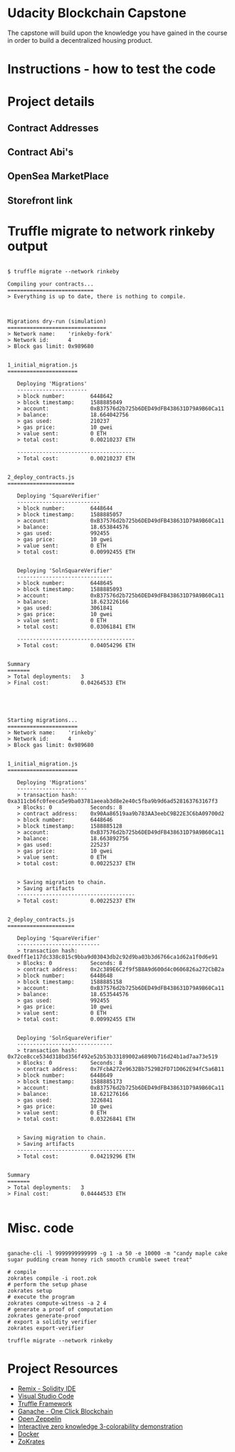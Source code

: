 # Udacity Blockchain Capstone

The capstone will build upon the knowledge you have gained in the course in order to build a decentralized housing product. 

# Instructions - how to test the code

# Project details

## Contract Addresses

## Contract Abi's 

## OpenSea MarketPlace 

## Storefront link


# Truffle migrate to network rinkeby output

```

$ truffle migrate --network rinkeby

Compiling your contracts...
===========================
> Everything is up to date, there is nothing to compile.



Migrations dry-run (simulation)
===============================
> Network name:    'rinkeby-fork'
> Network id:      4
> Block gas limit: 0x989680


1_initial_migration.js
======================

   Deploying 'Migrations'
   ----------------------
   > block number:        6448642
   > block timestamp:     1588885049
   > account:             0xB37576d2b725b6DED49dFB438631D79A9B60Ca11
   > balance:             18.664042756
   > gas used:            210237
   > gas price:           10 gwei
   > value sent:          0 ETH
   > total cost:          0.00210237 ETH

   -------------------------------------
   > Total cost:          0.00210237 ETH


2_deploy_contracts.js
=====================

   Deploying 'SquareVerifier'
   --------------------------
   > block number:        6448644
   > block timestamp:     1588885057
   > account:             0xB37576d2b725b6DED49dFB438631D79A9B60Ca11
   > balance:             18.653844576
   > gas used:            992455
   > gas price:           10 gwei
   > value sent:          0 ETH
   > total cost:          0.00992455 ETH


   Deploying 'SolnSquareVerifier'
   ------------------------------
   > block number:        6448645
   > block timestamp:     1588885093
   > account:             0xB37576d2b725b6DED49dFB438631D79A9B60Ca11
   > balance:             18.623226166
   > gas used:            3061841
   > gas price:           10 gwei
   > value sent:          0 ETH
   > total cost:          0.03061841 ETH

   -------------------------------------
   > Total cost:          0.04054296 ETH


Summary
=======
> Total deployments:   3
> Final cost:          0.04264533 ETH





Starting migrations...
======================
> Network name:    'rinkeby'
> Network id:      4
> Block gas limit: 0x989680


1_initial_migration.js
======================

   Deploying 'Migrations'
   ----------------------
   > transaction hash:    0xa311cb6fc0feeca5e9ba03781aeeab3d8e2e40c5fba9b9d6ad528163763167f3
   > Blocks: 0            Seconds: 8
   > contract address:    0x90Aa86519aa9b783AA3eebC9B22E3C6bA09700d2
   > block number:        6448646
   > block timestamp:     1588885128
   > account:             0xB37576d2b725b6DED49dFB438631D79A9B60Ca11
   > balance:             18.663892756
   > gas used:            225237
   > gas price:           10 gwei
   > value sent:          0 ETH
   > total cost:          0.00225237 ETH


   > Saving migration to chain.
   > Saving artifacts
   -------------------------------------
   > Total cost:          0.00225237 ETH


2_deploy_contracts.js
=====================

   Deploying 'SquareVerifier'
   --------------------------
   > transaction hash:    0xedff1e117dc338c815c9bba9d03043db2c92d9ba03b3d6766ca1d62a1f0d6e91
   > Blocks: 0            Seconds: 8
   > contract address:    0x2c389E6C2f9f5B8A9d600d4c0606826a272CbB2a
   > block number:        6448648
   > block timestamp:     1588885158
   > account:             0xB37576d2b725b6DED49dFB438631D79A9B60Ca11
   > balance:             18.653544576
   > gas used:            992455
   > gas price:           10 gwei
   > value sent:          0 ETH
   > total cost:          0.00992455 ETH


   Deploying 'SolnSquareVerifier'
   ------------------------------
   > transaction hash:    0x72ce8cce534d318bd356f492e52b53b33189002a6890b716d24b1ad7aa73e519
   > Blocks: 0            Seconds: 8
   > contract address:    0x7FcbA272e9632Bb7529B2FD71D062E94fC5a6B11
   > block number:        6448649
   > block timestamp:     1588885173
   > account:             0xB37576d2b725b6DED49dFB438631D79A9B60Ca11
   > balance:             18.621276166
   > gas used:            3226841
   > gas price:           10 gwei
   > value sent:          0 ETH
   > total cost:          0.03226841 ETH


   > Saving migration to chain.
   > Saving artifacts
   -------------------------------------
   > Total cost:          0.04219296 ETH


Summary
=======
> Total deployments:   3
> Final cost:          0.04444533 ETH


```

# Misc. code

```

ganache-cli -l 9999999999999 -g 1 -a 50 -e 10000 -m "candy maple cake sugar pudding cream honey rich smooth crumble sweet treat"

```


```
# compile
zokrates compile -i root.zok
# perform the setup phase
zokrates setup
# execute the program
zokrates compute-witness -a 2 4
# generate a proof of computation
zokrates generate-proof
# export a solidity verifier
zokrates export-verifier
```

```
truffle migrate --network rinkeby
```


# Project Resources

* [Remix - Solidity IDE](https://remix.ethereum.org/)
* [Visual Studio Code](https://code.visualstudio.com/)
* [Truffle Framework](https://truffleframework.com/)
* [Ganache - One Click Blockchain](https://truffleframework.com/ganache)
* [Open Zeppelin ](https://openzeppelin.org/)
* [Interactive zero knowledge 3-colorability demonstration](http://web.mit.edu/~ezyang/Public/graph/svg.html)
* [Docker](https://docs.docker.com/install/)
* [ZoKrates](https://github.com/Zokrates/ZoKrates)
